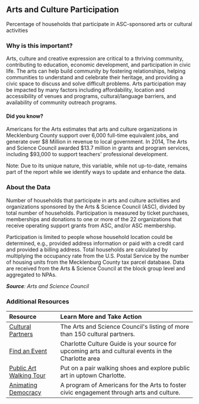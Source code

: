 ## Arts and Culture Participation
Percentage of households that participate in ASC-sponsored arts or cultural activities 

### Why is this important?
Arts, culture and creative expression are critical to a thriving community, contributing to education, economic development, and participation in civic life. The arts can help build community by fostering relationships, helping communities to understand and celebrate their heritage, and providing a civic space to discuss and solve difficult problems. Arts participation may be impacted by many factors including affordability, location and accessibility of venues and programs, cultural/language barriers, and availability of community outreach programs. 

#### Did you know?
Americans for the Arts estimates that arts and culture organizations in Mecklenburg County support over 6,000 full-time equivalent jobs, and generate over $8 Million in revenue to local government. In 2014, The Arts and Science Council awarded $13.7 million in grants and program services, including $93,000 to support teachers' professional development.

Note: Due to its unique nature, this variable, while not up-to-date, remains part of the report while we identify ways to update and enhance the data.  

### About the Data
Number of households that participate in arts and culture activities and organizations sponsored by the Arts & Science Council (ASC), divided by total number of households. Participation is measured by ticket purchases, memberships and donations to one or more of the 22 organizations that receive operating support grants from ASC, and/or ASC membership. 

Participation is limited to people whose household location could be determined, e.g., provided address information or paid with a credit card and provided a billing address. Total households are calculated by multiplying the occupancy rate from the U.S. Postal Service by the number of housing units from the Mecklenburg County tax parcel database. Data are received from the Arts & Science Council at the block group level and aggregated to NPAs. 

_**Source**: Arts and Science Council_

### Additional Resources
|Resource | Learn More and Take Action | 
|:--- | :--- |
|[Cultural Partners](http://www.artsandscience.org/cultural-partners)| The Arts and Science Council's listing of more than 150 cultural partners.
|[Find an Event](http://www.charlottecultureguide.com/)| Charlotte Culture Guide is your source for upcoming arts and cultural events in the Charlotte area
|[Public Art Walking Tour](http://www.artsandscience.org/programs-a-services/public-art-program/public-art-walking-tour)| Put on a pair walking shoes and explore public art in uptown Charlotte.
|[Animating Democracy](http://animatingdemocracy.org/)| A program of Americans for the Arts to foster civic engagement through arts and culture.